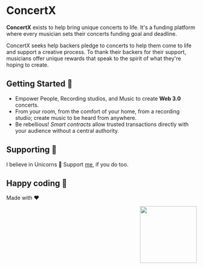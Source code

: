 # ConcertX

**ConcertX** exists to help bring unique concerts to life. It's a funding platform where every musician sets their concerts funding goal and deadline.

ConcertX seeks help backers pledge to concerts to help them come to life and support a creative process. To thank their backers for their support, musicians offer unique rewards that speak to the spirit of what they're hoping to create.


## Getting Started 🤘

- Empower People, Recording studios, and Music to create **Web 3.0** concerts.
- From your room, from the comfort of your home, from a recording studio; create music to be heard from anywhere.
- Be rebellious! *Smart contracts* allow trusted transactions directly with your audience without a central authority.

## Supporting 🍻
I believe in Unicorns 🦄
Support [me](http://www.paypal.me/jdnichollsc/2), if you do too.

## Happy coding 💯
Made with ❤️

<img width="150px" src="https://avatars0.githubusercontent.com/u/28855608?s=200&v=4" align="right">
